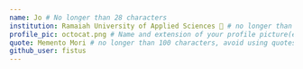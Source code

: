```yaml
---
name: Jo # No longer than 28 characters
institution: Ramaiah University of Applied Sciences 🚩 # no longer than 58 characters
profile_pic: octocat.png # Name and extension of your profile picture(ex. mona.png) The picture must be squared and 544px on width and height.
quote: Memento Mori # no longer than 100 characters, avoid using quotes(") to guarantee the format remains the same.
github_user: fistus
---
```

